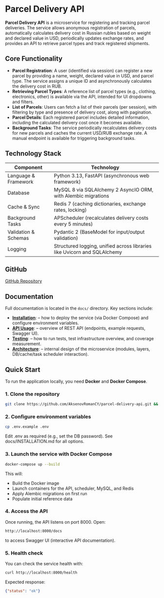 # Parcel Delivery API

**Parcel Delivery API** is a microservice for registering and tracking parcel deliveries. The service allows anonymous registration of parcels, automatically calculates delivery cost in Russian rubles based on weight and declared value in USD, periodically updates exchange rates, and provides an API to retrieve parcel types and track registered shipments.

## Core Functionality

- **Parcel Registration**: A user (identified via session) can register a new parcel by providing a name, weight, declared value in USD, and parcel type. The service assigns a unique ID and asynchronously calculates the delivery cost in RUB.
- **Retrieving Parcel Types**: A reference list of parcel types (e.g., clothing, electronics, other) is available via the API, intended for UI dropdowns and filters.
- **List of Parcels**: Users can fetch a list of their parcels (per session), with filtering by type and presence of delivery cost, along with pagination.
- **Parcel Details**: Each registered parcel includes detailed information, including the calculated delivery cost once it becomes available.
- **Background Tasks**: The service periodically recalculates delivery costs for new parcels and caches the current USD/RUB exchange rate. A manual endpoint is available for triggering background tasks.

## Technology Stack

| Component             | Technology                                                  |
|-----------------------|-------------------------------------------------------------|
| Language & Framework  | Python 3.13, FastAPI (asynchronous web framework)           |
| Database              | MySQL 8 via SQLAlchemy 2 AsyncIO ORM, with Alembic migrations |
| Cache & Sync          | Redis 7 (caching dictionaries, exchange rates, locking)     |
| Background Tasks      | APScheduler (recalculates delivery costs every 5 minutes)   |
| Validation & Schemas  | Pydantic 2 (BaseModel for input/output validation)          |
| Logging               | Structured logging, unified across libraries like Uvicorn and SQLAlchemy |

## GitHub

[GitHub Repository](https://github.com/AksenovRomanCY/parcel-delivery-api)

## Documentation

Full documentation is located in the `docs/` directory. Key sections include:

- **[Installation](docs/INSTALLATION.md)**: – how to deploy the service (via Docker Compose) and configure environment variables.
- **[API Usage](docs/USAGE.md)**: – overview of REST API (endpoints, example requests, Swagger UI).
- **[Testing](docs/TESTING.md)**: – how to run tests, test infrastructure overview, and coverage measurement.
- **[Architecture](docs/ARCHITECTURE.md)**: – internal design of the microservice (modules, layers, DB/cache/task scheduler interaction).

## Quick Start

To run the application locally, you need **Docker** and **Docker Compose**.

### 1. Clone the repository

```bash
git clone https://github.com/AksenovRomanCY/parcel-delivery-api.git && cd parcel-delivery-api
```

### 2. Configure environment variables

```bash
cp .env.example .env
```

Edit .env as required (e.g., set the DB password). See docs/INSTALLATION.md for all options.

### 3. Launch the service with Docker Compose

```bash
docker-compose up --build
```

This will:
- Build the Docker image
- Launch containers for the API, scheduler, MySQL, and Redis
- Apply Alembic migrations on first run
- Populate initial reference data

### 4. Access the API

Once running, the API listens on port 8000. Open:

```bash
http://localhost:8000/docs
```

to access Swagger UI (interactive API documentation).

### 5. Health check

You can check the service health with:

```bash
curl http://localhost:8000/health
```

Expected response:

```json
{"status": "ok"}
```

